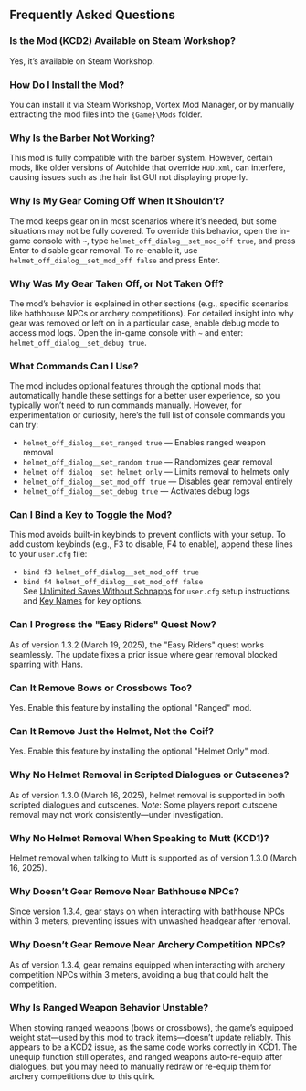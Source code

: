 ## Frequently Asked Questions

### Is the Mod (KCD2) Available on Steam Workshop?
Yes, it’s available on Steam Workshop.

### How Do I Install the Mod?
You can install it via Steam Workshop, Vortex Mod Manager, or by manually extracting the mod files into the `{Game}\Mods` folder.

### Why Is the Barber Not Working?
This mod is fully compatible with the barber system. However, certain mods, like older versions of Autohide that override `HUD.xml`, can interfere, causing issues such as the hair list GUI not displaying properly.

### Why Is My Gear Coming Off When It Shouldn’t?
The mod keeps gear on in most scenarios where it’s needed, but some situations may not be fully covered. To override this behavior, open the in-game console with `~`, type `helmet_off_dialog__set_mod_off true`, and press Enter to disable gear removal. To re-enable it, use `helmet_off_dialog__set_mod_off false` and press Enter.

### Why Was My Gear Taken Off, or Not Taken Off?
The mod’s behavior is explained in other sections (e.g., specific scenarios like bathhouse NPCs or archery competitions). For detailed insight into why gear was removed or left on in a particular case, enable debug mode to access mod logs. Open the in-game console with `~` and enter: `helmet_off_dialog__set_debug true`.

### What Commands Can I Use?
The mod includes optional features through the optional mods that automatically handle these settings for a better user experience, so you typically won’t need to run commands manually. However, for experimentation or curiosity, here’s the full list of console commands you can try:
- `helmet_off_dialog__set_ranged true` — Enables ranged weapon removal
- `helmet_off_dialog__set_random true` — Randomizes gear removal
- `helmet_off_dialog__set_helmet_only` — Limits removal to helmets only
- `helmet_off_dialog__set_mod_off true` — Disables gear removal entirely
- `helmet_off_dialog__set_debug true` — Activates debug logs

### Can I Bind a Key to Toggle the Mod?
This mod avoids built-in keybinds to prevent conflicts with your setup. To add custom keybinds (e.g., F3 to disable, F4 to enable), append these lines to your `user.cfg` file:
- `bind f3 helmet_off_dialog__set_mod_off true`
- `bind f4 helmet_off_dialog__set_mod_off false`  
  See [Unlimited Saves Without Schnapps](https://www.nexusmods.com/kingdomcomedeliverance2/mods/52) for `user.cfg` setup instructions and [Key Names](https://www.cryengine.com/docs/static/engines/cryengine-3/categories/1638401/pages/1933340#list-of-key-names) for key options.

### Can I Progress the "Easy Riders" Quest Now?
As of version 1.3.2 (March 19, 2025), the "Easy Riders" quest works seamlessly. The update fixes a prior issue where gear removal blocked sparring with Hans.

### Can It Remove Bows or Crossbows Too?
Yes. Enable this feature by installing the optional "Ranged" mod.

### Can It Remove Just the Helmet, Not the Coif?
Yes. Enable this feature by installing the optional "Helmet Only" mod.

### Why No Helmet Removal in Scripted Dialogues or Cutscenes?
As of version 1.3.0 (March 16, 2025), helmet removal is supported in both scripted dialogues and cutscenes. *Note*: Some players report cutscene removal may not work consistently—under investigation.

### Why No Helmet Removal When Speaking to Mutt (KCD1)?
Helmet removal when talking to Mutt is supported as of version 1.3.0 (March 16, 2025).

### Why Doesn’t Gear Remove Near Bathhouse NPCs?
Since version 1.3.4, gear stays on when interacting with bathhouse NPCs within 3 meters, preventing issues with unwashed headgear after removal.

### Why Doesn’t Gear Remove Near Archery Competition NPCs?
As of version 1.3.4, gear remains equipped when interacting with archery competition NPCs within 3 meters, avoiding a bug that could halt the competition.

### Why Is Ranged Weapon Behavior Unstable?
When stowing ranged weapons (bows or crossbows), the game’s equipped weight stat—used by this mod to track items—doesn’t update reliably. This appears to be a KCD2 issue, as the same code works correctly in KCD1. The unequip function still operates, and ranged weapons auto-re-equip after dialogues, but you may need to manually redraw or re-equip them for archery competitions due to this quirk.